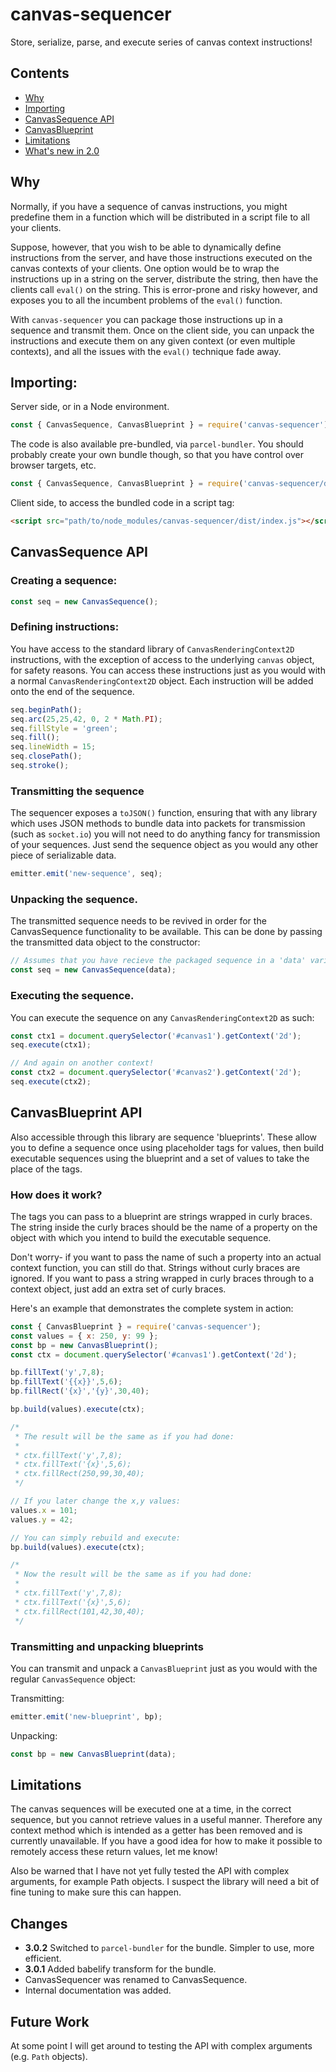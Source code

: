 # canvas-sequencer

Store, serialize, parse, and execute series of canvas context instructions!

## Contents

* [Why](#why)
* [Importing](#importing)
* [CanvasSequence API](#canvassequence-api)
* [CanvasBlueprint](#canvasblueprint-api)
* [Limitations](#limitations)
* [What's new in 2.0](#changes)

## Why

Normally, if you have a sequence of canvas instructions, you might predefine
them in a function which will be distributed in a script file to all your
clients. 

Suppose, however, that you wish to be able to dynamically define instructions
from the server, and have those instructions executed on the canvas contexts of
your clients. One option would be to wrap the instructions up in a string on the
server, distribute the string, then have the clients call `eval()` on the
string.  This is error-prone and risky however, and exposes you to all the
incumbent problems of the `eval()` function.

With `canvas-sequencer` you can package those instructions up in a sequence and
transmit them. Once on the client side, you can unpack the instructions and
execute them on any given context (or even multiple contexts), and all the
issues with the `eval()` technique fade away.

## Importing:

Server side, or in a Node environment.

```javascript
const { CanvasSequence, CanvasBlueprint } = require('canvas-sequencer');
```

The code is also available pre-bundled, via `parcel-bundler`. You should
probably create your own bundle though, so that you have control over browser
targets, etc.

```javascript
const { CanvasSequence, CanvasBlueprint } = require('canvas-sequencer/dist');
```

Client side, to access the bundled code in a script tag:

```html
<script src="path/to/node_modules/canvas-sequencer/dist/index.js"></script>
```

## CanvasSequence API

### Creating a sequence:

```javascript
const seq = new CanvasSequence();
```

### Defining instructions:

You have access to the standard library of `CanvasRenderingContext2D`
instructions, with the exception of access to the underlying `canvas` object,
for safety reasons. You can access these instructions just as you would with a
normal `CanvasRenderingContext2D` object. Each instruction will be added onto
the end of the sequence.

```javascript
seq.beginPath();
seq.arc(25,25,42, 0, 2 * Math.PI);
seq.fillStyle = 'green';
seq.fill();
seq.lineWidth = 15;
seq.closePath();
seq.stroke();
```

### Transmitting the sequence

The sequencer exposes a `toJSON()` function, ensuring that with any library
which uses JSON methods to bundle data into packets for transmission (such as
`socket.io`) you will not need to do anything fancy for transmission of your
sequences. Just send the sequence object as you would any other piece of
serializable data.

```javascript
emitter.emit('new-sequence', seq);
```

### Unpacking the sequence.

The transmitted sequence needs to be revived in order for the CanvasSequence
functionality to be available. This can be done by passing the transmitted data
object to the constructor:

```javascript
// Assumes that you have recieve the packaged sequence in a 'data' variable.
const seq = new CanvasSequence(data);
```

### Executing the sequence.

You can execute the sequence on any `CanvasRenderingContext2D` as such:

```javascript
const ctx1 = document.querySelector('#canvas1').getContext('2d');
seq.execute(ctx1);

// And again on another context!
const ctx2 = document.querySelector('#canvas2').getContext('2d');
seq.execute(ctx2);
```

## CanvasBlueprint API

Also accessible through this library are sequence 'blueprints'. These allow you
to define a sequence once using placeholder tags for values, then build
executable sequences using the blueprint and a set of values to take the place
of the tags.

### How does it work?

The tags you can pass to a blueprint are strings wrapped in curly braces. The
string inside the curly braces should be the name of a property on the object
with which you intend to build the executable sequence.

Don't worry- if you want to pass the name of such a property into an actual
context function, you can still do that. Strings without curly braces are
ignored. If you want to pass a string wrapped in curly braces through to a
context object, just add an extra set of curly braces.

Here's an example that demonstrates the complete system in action:

```javascript
const { CanvasBlueprint } = require('canvas-sequencer');
const values = { x: 250, y: 99 };
const bp = new CanvasBlueprint();
const ctx = document.querySelector('#canvas1').getContext('2d');

bp.fillText('y',7,8);           
bp.fillText('{{x}}',5,6);       
bp.fillRect('{x}','{y}',30,40); 

bp.build(values).execute(ctx);

/*
 * The result will be the same as if you had done:
 * 
 * ctx.fillText('y',7,8);
 * ctx.fillText('{x}',5,6);
 * ctx.fillRect(250,99,30,40);
 */

// If you later change the x,y values:
values.x = 101;
values.y = 42;

// You can simply rebuild and execute:
bp.build(values).execute(ctx);

/*
 * Now the result will be the same as if you had done:
 * 
 * ctx.fillText('y',7,8);
 * ctx.fillText('{x}',5,6);
 * ctx.fillRect(101,42,30,40);
 */
```  

### Transmitting and unpacking blueprints

You can transmit and unpack a `CanvasBlueprint` just as you would with the
regular `CanvasSequence` object:

Transmitting:

```javascript
emitter.emit('new-blueprint', bp); 
```

Unpacking:

```javascript
const bp = new CanvasBlueprint(data); 
```

## Limitations

The canvas sequences will be executed one at a time, in the correct sequence,
but you cannot retrieve values in a useful manner. Therefore any context method
which is intended as a getter has been removed and is currently unavailable. If
you have a good idea for how to make it possible to remotely access these return
values, let me know!

Also be warned that I have not yet fully tested the API with complex arguments,
for example Path objects. I suspect the library will need a bit of fine tuning
to make sure this can happen.

## Changes

- __3.0.2__ Switched to `parcel-bundler` for the bundle. Simpler to use, more
  efficient.
- __3.0.1__ Added babelify transform for the bundle.
- CanvasSequencer was renamed to CanvasSequence.
- Internal documentation was added.

## Future Work

At some point I will get around to testing the API with complex arguments (e.g.
`Path` objects). 

